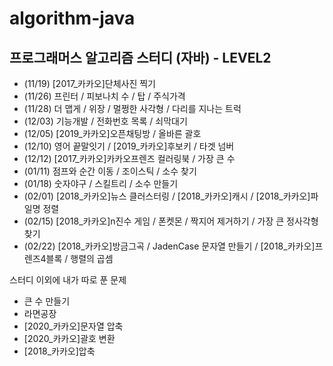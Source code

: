 # algorithm-java
## 프로그래머스 알고리즘 스터디 (자바) - LEVEL2

* (11/19) [2017_카카오]단체사진 찍기
* (11/26) 프린터 / 피보나치 수 / 탑 / 주식가격
* (11/28) 더 맵게 / 위장 / 멀쩡한 사각형 / 다리를 지나는 트럭
* (12/03) 기능개발 / 전화번호 목록 / 쇠막대기
* (12/05) [2019_카카오]오픈채팅방 / 올바른 괄호
* (12/10) 영어 끝말잇기 / [2019_카카오]후보키 / 타겟 넘버
* (12/12) [2017_카카오]카카오프렌즈 컬러링북 / 가장 큰 수
* (01/11) 점프와 순간 이동 / 조이스틱 / 소수 찾기
* (01/18) 숫자야구 / 스킬트리 / 소수 만들기
* (02/01) [2018_카카오]뉴스 클러스터링 / [2018_카카오]캐시 / [2018_카카오]파일명 정렬
* (02/15) [2018_카카오]n진수 게임 / 폰켓몬 / 짝지어 제거하기 / 가장 큰 정사각형찾기
* (02/22) [2018_카카오]방금그곡 / JadenCase 문자열 만들기 / [2018_카카오]프렌즈4블록 / 행렬의 곱셈

스터디 이외에 내가 따로 푼 문제
- 큰 수 만들기
- 라면공장
- [2020_카카오]문자열 압축
- [2020_카카오]괄호 변환
- [2018_카카오]압축
